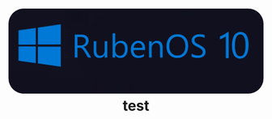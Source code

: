 <h1 align="center">
  <img src="https://github.com/WorldOFWindows/RubenOS/blob/main/rubenos_banner.png?raw=true" "width="500"  style="border-radius: 30px"></a>
test

